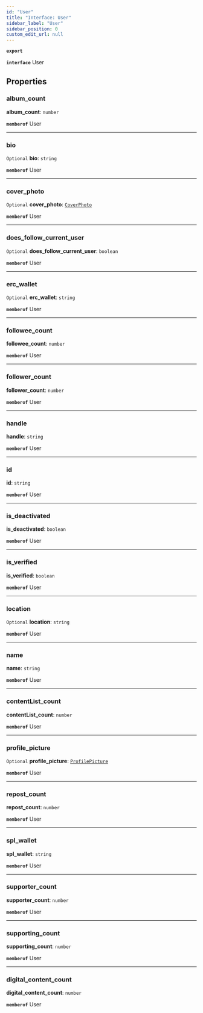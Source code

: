 ```yaml
---
id: "User"
title: "Interface: User"
sidebar_label: "User"
sidebar_position: 0
custom_edit_url: null
---
```


**`export`**

**`interface`** User

## Properties

### album\_count

 **album\_count**: `number`

**`memberof`** User

___

### bio

 `Optional` **bio**: `string`

**`memberof`** User

___

### cover\_photo

 `Optional` **cover\_photo**: [`CoverPhoto`](CoverPhoto.md)

**`memberof`** User

___

### does\_follow\_current\_user

 `Optional` **does\_follow\_current\_user**: `boolean`

**`memberof`** User

___

### erc\_wallet

 `Optional` **erc\_wallet**: `string`

**`memberof`** User

___

### followee\_count

 **followee\_count**: `number`

**`memberof`** User

___

### follower\_count

 **follower\_count**: `number`

**`memberof`** User

___

### handle

 **handle**: `string`

**`memberof`** User

___

### id

 **id**: `string`

**`memberof`** User

___

### is\_deactivated

 **is\_deactivated**: `boolean`

**`memberof`** User

___

### is\_verified

 **is\_verified**: `boolean`

**`memberof`** User

___

### location

 `Optional` **location**: `string`

**`memberof`** User

___

### name

 **name**: `string`

**`memberof`** User

___

### contentList\_count

 **contentList\_count**: `number`

**`memberof`** User

___

### profile\_picture

 `Optional` **profile\_picture**: [`ProfilePicture`](ProfilePicture.md)

**`memberof`** User

___

### repost\_count

 **repost\_count**: `number`

**`memberof`** User

___

### spl\_wallet

 **spl\_wallet**: `string`

**`memberof`** User

___

### supporter\_count

 **supporter\_count**: `number`

**`memberof`** User

___

### supporting\_count

 **supporting\_count**: `number`

**`memberof`** User

___

### digital_content\_count

 **digital_content\_count**: `number`

**`memberof`** User
